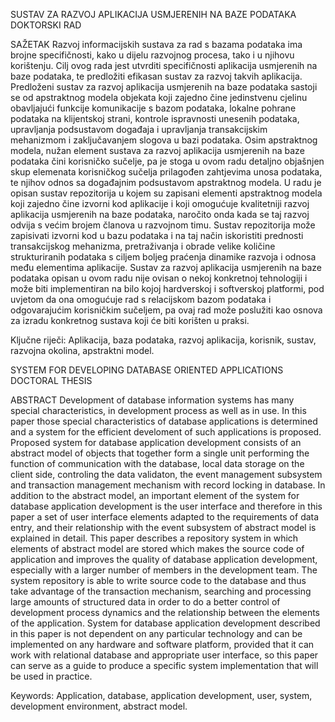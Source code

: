 
SUSTAV ZA RAZVOJ APLIKACIJA USMJERENIH NA BAZE PODATAKA
DOKTORSKI RAD

SAŽETAK
Razvoj informacijskih sustava za rad s bazama podataka ima brojne specifičnosti, kako u
dijelu razvojnog procesa, tako i u njihovu korištenju. Cilj ovog rada jest utvrditi specifičnosti
aplikacija usmjerenih na baze podataka, te predložiti efikasan sustav za razvoj takvih
aplikacija.
Predloženi sustav za razvoj aplikacija usmjerenih na baze podataka sastoji se od apstraktnog
modela objekata koji zajedno čine jedinstvenu cjelinu obavljajući funkcije komunikacije s
bazom podataka, lokalne pohrane podataka na klijentskoj strani, kontrole ispravnosti unesenih
podataka, upravljanja podsustavom događaja i upravljanja transakcijskim mehanizmom i
zaključavanjem slogova u bazi podataka. Osim apstraktnog modela, nužan element sustava za
razvoj aplikacija usmjerenih na baze podataka čini korisničko sučelje, pa je stoga u ovom radu
detaljno objašnjen skup elemenata korisničkog sučelja prilagođen zahtjevima unosa podataka,
te njihov odnos sa događajnim podsustavom apstraktnog modela. U radu je opisan sustav
repozitorija u kojem su zapisani elementi apstraktnog modela koji zajedno čine izvorni kod
aplikacije i koji omogućuje kvalitetniji razvoj aplikacija usmjerenih na baze podataka,
naročito onda kada se taj razvoj odvija s većim brojem članova u razvojnom timu. Sustav
repozitorija može zapisivati izvorni kod u bazu podataka i na taj način iskoristiti prednosti
transakcijskog mehanizma, pretraživanja i obrade velike količine strukturiranih podataka s
ciljem boljeg praćenja dinamike razvoja i odnosa među elementima aplikacije.
Sustav za razvoj aplikacija usmjerenih na baze podataka opisan u ovom radu nije ovisan o
nekoj konkretnoj tehnologiji i može biti implementiran na bilo kojoj hardverskoj i softverskoj
platformi, pod uvjetom da ona omogućuje rad s relacijskom bazom podataka i odgovarajućim
korisničkim sučeljem, pa ovaj rad može poslužiti kao osnova za izradu konkretnog sustava
koji će biti korišten u praksi.

Ključne riječi:
Aplikacija, baza podataka, razvoj aplikacija, korisnik, sustav, razvojna okolina, apstraktni
model.

SYSTEM FOR DEVELOPING DATABASE ORIENTED APPLICATIONS
DOCTORAL THESIS

ABSTRACT
Development of database information systems has many special characteristics, in
development process as well as in use. In this paper those special characteristics of database
applications is determined and a system for the efficient develoment of such applications is
proposed.
Proposed system for database application development consists of an abstract model of
objects that together form a single unit performing the function of communication with the
database, local data storage on the client side, controling the data validaton, the event
management subsystem and transaction management mechanism with record locking in
database. In addition to the abstract model, an important element of the system for database
application development is the user interface and therefore in this paper a set of user interface
elements adapted to the requirements of data entry, and their relationship with the event
subsystem of abstract model is explained in detail. This paper describes a repository system in
which elements of abstract model are stored which makes the source code of application and
improves the quality of database application development, especially with a larger number of
members in the development team. The system repository is able to write source code to the
database and thus take advantage of the transaction mechanism, searching and processing
large amounts of structured data in order to do a better control of development process
dynamics and the relationship between the elements of the application.
System for database application development described in this paper is not dependent on any
particular technology and can be implemented on any hardware and software platform,
provided that it can work with relational database and appropriate user interface, so this paper
can serve as a guide to produce a specific system implementation that will be used in practice.

Keywords:
Application, database, application development, user, system, development environment,
abstract model.
